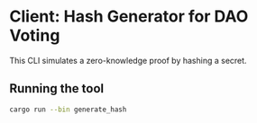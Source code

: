 # Client: Hash Generator for DAO Voting

This CLI simulates a zero-knowledge proof by hashing a secret.

## Running the tool
```bash
cargo run --bin generate_hash
```
